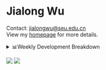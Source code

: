 #  Jialong Wu

Contact: jialongwu@seu.edu.cn<br>
View my [homepage](https://callanwu.github.io/) for more details.

<details><summary>📊Weekly Development Breakdown</summary>

<!--START_SECTION:waka-->

```txt
From: 06 September 2024 - To: 13 September 2024

Total Time: 14 hrs 54 mins

Python       9 hrs 24 mins   ███████████████▓░░░░░░░░░   63.15 %
Bash         3 hrs 13 mins   █████▒░░░░░░░░░░░░░░░░░░░   21.62 %
Other        1 hr 6 mins     ██░░░░░░░░░░░░░░░░░░░░░░░   07.42 %
JSON         36 mins         █░░░░░░░░░░░░░░░░░░░░░░░░   04.12 %
YAML         12 mins         ▒░░░░░░░░░░░░░░░░░░░░░░░░   01.43 %
```

<!--END_SECTION:waka-->

[![wakatime](https://wakatime.com/badge/user/c6720b29-9431-4a60-bc9d-e1fb2b6bd65f.svg)](https://wakatime.com/@c6720b29-9431-4a60-bc9d-e1fb2b6bd65f)
</details>

[![](https://img.shields.io/badge/Google%20Scholar-4385FE.svg?&color=d6d6d6&style=flat-square&logo=google-scholar)](https://scholar.google.com/citations?user=6eg2m4YAAAAJ)
![](https://komarev.com/ghpvc/?username=callanwu)
